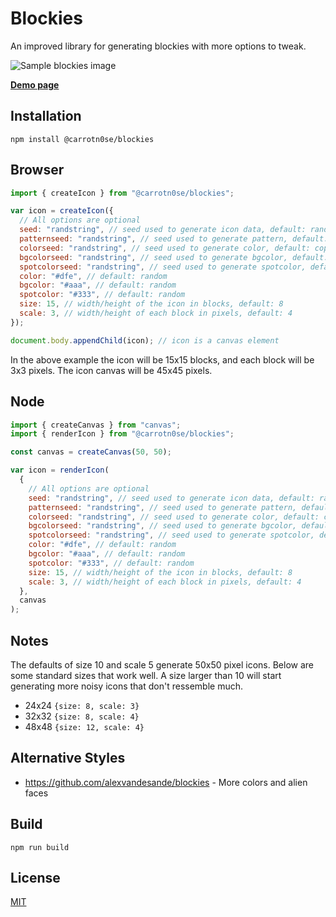 # Blockies

An improved library for generating blockies with more options to tweak.

![Sample blockies image](examples/sample.png "Blockies")

[**Demo page**](http://carrotn0se.github.io/blockies/)

## Installation

```console
npm install @carrotn0se/blockies
```

## Browser

```javascript
import { createIcon } from "@carrotn0se/blockies";

var icon = createIcon({
  // All options are optional
  seed: "randstring", // seed used to generate icon data, default: random
  patternseed: "randstring", // seed used to generate pattern, default: copy seed
  colorseed: "randstring", // seed used to generate color, default: copy seed
  bgcolorseed: "randstring", // seed used to generate bgcolor, default: copy seed
  spotcolorseed: "randstring", // seed used to generate spotcolor, default: copy seed
  color: "#dfe", // default: random
  bgcolor: "#aaa", // default: random
  spotcolor: "#333", // default: random
  size: 15, // width/height of the icon in blocks, default: 8
  scale: 3, // width/height of each block in pixels, default: 4
});

document.body.appendChild(icon); // icon is a canvas element
```

In the above example the icon will be 15x15 blocks, and each block will be 3x3 pixels. The icon canvas will be 45x45 pixels.

## Node

```javascript
import { createCanvas } from "canvas";
import { renderIcon } from "@carrotn0se/blockies";

const canvas = createCanvas(50, 50);

var icon = renderIcon(
  {
    // All options are optional
    seed: "randstring", // seed used to generate icon data, default: random
    patternseed: "randstring", // seed used to generate pattern, default: copy seed
    colorseed: "randstring", // seed used to generate color, default: copy seed
    bgcolorseed: "randstring", // seed used to generate bgcolor, default: copy seed
    spotcolorseed: "randstring", // seed used to generate spotcolor, default: copy seed
    color: "#dfe", // default: random
    bgcolor: "#aaa", // default: random
    spotcolor: "#333", // default: random
    size: 15, // width/height of the icon in blocks, default: 8
    scale: 3, // width/height of each block in pixels, default: 4
  },
  canvas
);
```

## Notes

The defaults of size 10 and scale 5 generate 50x50 pixel icons. Below are some standard sizes that work well. A size larger than 10 will start generating more noisy icons that don't ressemble much.

- 24x24 `{size: 8, scale: 3}`
- 32x32 `{size: 8, scale: 4}`
- 48x48 `{size: 12, scale: 4}`

## Alternative Styles

- https://github.com/alexvandesande/blockies - More colors and alien faces

## Build

    npm run build

## License

[MIT](https://github.com/carrotn0se/blockies/blob/master/LICENSE)
